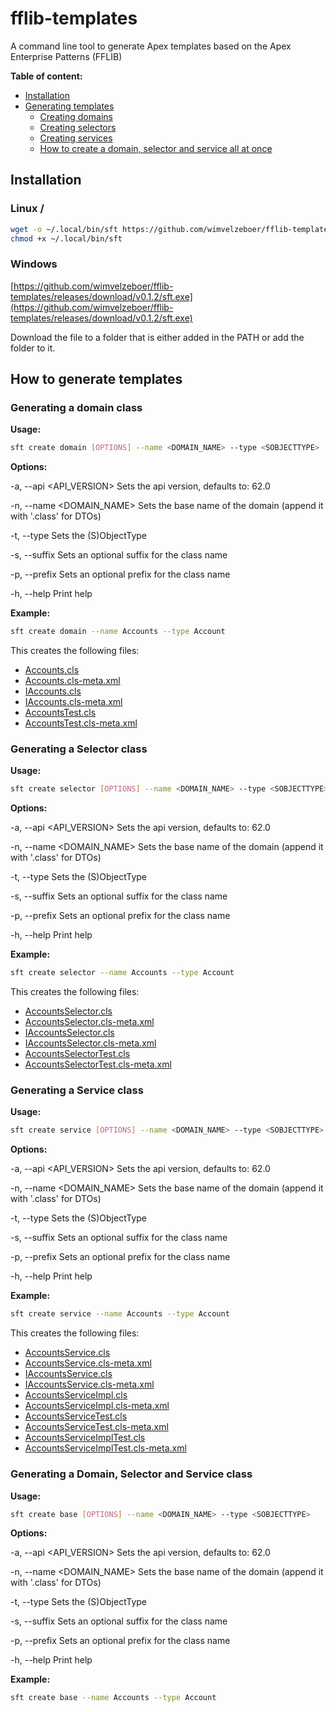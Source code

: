 # fflib-templates
A command line tool to generate Apex templates based on the Apex Enterprise Patterns (FFLIB)

**Table of content:**
- [Installation](#installation)
- [Generating templates](#how-to-generate-templates)
  - [Creating domains](#generating-a-domain-class)
  - [Creating selectors](#generating-a-selector-class)
  - [Creating services](#generating-a-service-class)
  - [How to create a domain, selector and service all at once](#generating-a-domain-selector-and-service-class)

## Installation

### Linux / 
```bash
wget -o ~/.local/bin/sft https://github.com/wimvelzeboer/fflib-templates/releases/download/v0.1.2/sft
chmod +x ~/.local/bin/sft
```

### Windows

[https://github.com/wimvelzeboer/fflib-templates/releases/download/v0.1.2/sft.exe](https://github.com/wimvelzeboer/fflib-templates/releases/download/v0.1.2/sft.exe)

Download the file to a folder that is either added in the PATH or add the folder to it. 

## How to generate templates

### Generating a domain class
**Usage:**
```bash
sft create domain [OPTIONS] --name <DOMAIN_NAME> --type <SOBJECTTYPE>
```

**Options:**

-a, --api <API_VERSION>   Sets the api version, defaults to: 62.0

-n, --name <DOMAIN_NAME>  Sets the base name of the domain (append it with '.class' for DTOs)

-t, --type <SOBJECTTYPE>  Sets the (S)ObjectType

-s, --suffix <SUFFIX>     Sets an optional suffix for the class name

-p, --prefix <PREFIX>     Sets an optional prefix for the class name

-h, --help                Print help

**Example:**
```bash
sft create domain --name Accounts --type Account
```
This creates the following files:
- [Accounts.cls](../force-app/main/default/classes/domains/Accounts.cls)
- [Accounts.cls-meta.xml](../force-app/main/default/classes/domains/Accounts.cls-meta.xml)
- [IAccounts.cls](../force-app/main/default/classes/domains/interfaces/IAccounts.cls)
- [IAccounts.cls-meta.xml](../force-app/main/default/classes/domains/interfaces/Accounts.cls-meta.xml)
- [AccountsTest.cls](../force-app/tests/apex/classes/domains/AccountsTest.cls)
- [AccountsTest.cls-meta.xml](../force-app/tests/apex/classes/domains/AccountsTest.cls-meta.xml)


### Generating a Selector class
**Usage:**
```bash
sft create selector [OPTIONS] --name <DOMAIN_NAME> --type <SOBJECTTYPE>
```

**Options:**

-a, --api <API_VERSION>   Sets the api version, defaults to: 62.0

-n, --name <DOMAIN_NAME>  Sets the base name of the domain (append it with '.class' for DTOs)

-t, --type <SOBJECTTYPE>  Sets the (S)ObjectType

-s, --suffix <SUFFIX>     Sets an optional suffix for the class name

-p, --prefix <PREFIX>     Sets an optional prefix for the class name

-h, --help                Print help

**Example:**
```bash
sft create selector --name Accounts --type Account
```
This creates the following files:
- [AccountsSelector.cls](../force-app/main/default/classes/selectors/AccountsSelector.cls)
- [AccountsSelector.cls-meta.xml](../force-app/main/default/classes/selectors/AccountsSelector.cls-meta.xml)
- [IAccountsSelector.cls](../force-app/main/default/classes/selectors/interfaces/IAccountsSelector.cls)
- [IAccountsSelector.cls-meta.xml](../force-app/main/default/classes/selectors/interfaces/IAccountsSelector.cls-meta.xml)
- [AccountsSelectorTest.cls](../force-app/tests/apex/classes/selectors/AccountsSelectorTest.cls)
- [AccountsSelectorTest.cls-meta.xml](../force-app/tests/apex/classes/selectors/AccountsSelectorTest.cls-meta.xml)


### Generating a Service class
**Usage:**
```bash
sft create service [OPTIONS] --name <DOMAIN_NAME> --type <SOBJECTTYPE>
```

**Options:**

-a, --api <API_VERSION>   Sets the api version, defaults to: 62.0

-n, --name <DOMAIN_NAME>  Sets the base name of the domain (append it with '.class' for DTOs)

-t, --type <SOBJECTTYPE>  Sets the (S)ObjectType

-s, --suffix <SUFFIX>     Sets an optional suffix for the class name

-p, --prefix <PREFIX>     Sets an optional prefix for the class name

-h, --help                Print help

**Example:**
```bash
sft create service --name Accounts --type Account
```
This creates the following files:
- [AccountsService.cls](../force-app/main/default/classes/services/AccountsService.cls)
- [AccountsService.cls-meta.xml](../force-app/main/default/classes/services/AccountsService.cls-meta.xml)
- [IAccountsService.cls](../force-app/main/default/classes/services/interfaces/IAccountsService.cls)
- [IAccountsService.cls-meta.xml](../force-app/main/default/classes/services/interfaces/IAccountsService.cls-meta.xml)
- [AccountsServiceImpl.cls](../force-app/main/default/classes/services/implementations/AccountsServiceImpl.cls)
- [AccountsServiceImpl.cls-meta.xml](../force-app/main/default/classes/services/implementations/AccountsServiceImpl.cls-meta.xml)
- [AccountsServiceTest.cls](../force-app/tests/apex/classes/services/AccountsServiceTest.cls)
- [AccountsServiceTest.cls-meta.xml](../force-app/tests/apex/classes/services/AccountsServiceTest.cls-meta.xml)
- [AccountsServiceImplTest.cls](../force-app/tests/apex/classes/services/AccountsServiceImplTest.cls)
- [AccountsServiceImplTest.cls-meta.xml](../force-app/tests/apex/classes/services/AccountsServiceImplTest.cls-meta.xml)


### Generating a Domain, Selector and Service class

**Usage:**
```bash
sft create base [OPTIONS] --name <DOMAIN_NAME> --type <SOBJECTTYPE>
```

**Options:**

-a, --api <API_VERSION>   Sets the api version, defaults to: 62.0

-n, --name <DOMAIN_NAME>  Sets the base name of the domain (append it with '.class' for DTOs)

-t, --type <SOBJECTTYPE>  Sets the (S)ObjectType

-s, --suffix <SUFFIX>     Sets an optional suffix for the class name

-p, --prefix <PREFIX>     Sets an optional prefix for the class name

-h, --help                Print help

**Example:**
```bash
sft create base --name Accounts --type Account
```